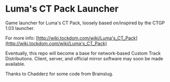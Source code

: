 # Luma's CT Pack Launcher
Game launcher for Luma's CT Pack, loosely based on/inspired by the CTGP 1.03 launcher.

For more info: [http://wiki.tockdom.com/wiki/Luma's_CT_Pack](http://wiki.tockdom.com/wiki/Luma's_CT_Pack)

Eventually, this repo will become a base for network-based Custom Track Distributions. Client, server, and official mirror software may soon be made available.

Thanks to Chadderz for some code from Brainslug.
